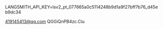 LANGSMITH_API_KEY=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

[419145413@qq.com](http://419145413@qq.com)  QGGiQnPB4zc.Ciu

  